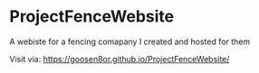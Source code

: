 # ProjectFenceWebsite

A webiste for a fencing comapany I created and hosted for them

Visit via: https://goosen8or.github.io/ProjectFenceWebsite/
